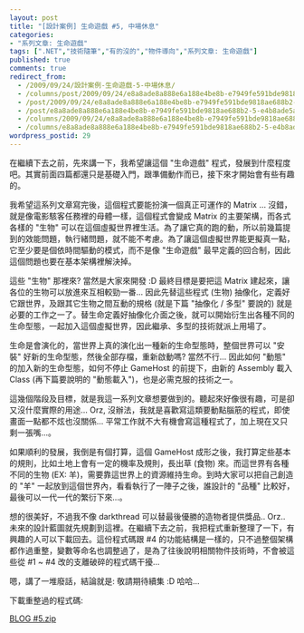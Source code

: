 ```yaml
---
layout: post
title: "[設計案例] 生命遊戲 #5, 中場休息"
categories:
- "系列文章: 生命遊戲"
tags: [".NET","技術隨筆","有的沒的","物件導向","系列文章: 生命遊戲"]
published: true
comments: true
redirect_from:
  - /2009/09/24/設計案例-生命遊戲-5-中場休息/
  - /columns/post/2009/09/24/e8a8ade8a888e6a188e4be8b-e7949fe591bde9818ae688b2-5-e4b8ade5a0b4e4bc91e681af.aspx/
  - /post/2009/09/24/e8a8ade8a888e6a188e4be8b-e7949fe591bde9818ae688b2-5-e4b8ade5a0b4e4bc91e681af.aspx/
  - /post/e8a8ade8a888e6a188e4be8b-e7949fe591bde9818ae688b2-5-e4b8ade5a0b4e4bc91e681af.aspx/
  - /columns/2009/09/24/e8a8ade8a888e6a188e4be8b-e7949fe591bde9818ae688b2-5-e4b8ade5a0b4e4bc91e681af.aspx/
  - /columns/e8a8ade8a888e6a188e4be8b-e7949fe591bde9818ae688b2-5-e4b8ade5a0b4e4bc91e681af.aspx/
wordpress_postid: 29
---
```


在繼續下去之前，先來講一下，我希望讓這個 "生命遊戲" 程式，發展到什麼程度吧。其實前面四篇都還只是基礎入門，跟準備動作而已，接下來才開始會有些有趣的。

我希望這系列文章寫完後，這個程式要能扮演一個真正可運作的 Matrix … 沒錯，就是像電影駭客任務裡的母體一樣，這個程式會變成 Matrix 的主要架構，而各式各樣的 "生物" 可以在這個虛擬世界裡生活。為了讓它真的跑的動，所以前幾篇提到的效能問題，執行緒問題，就不能不考慮。為了讓這個虛擬世界能更擬真一點，它至少要是個依時間驅動的模式，而不是像 "生命遊戲" 最早定義的回合制，因此這個問題也要在基本架構裡解決掉。

這些 "生物" 那裡來? 當然是大家來開發 :D 最終目標是要把這 Matrix 建起來，讓各位的生物可以放進來互相較勁一番... 因此先替這些程式 (生物) 抽像化，定義好它跟世界，及跟其它生物之間互動的規格 (就是下篇 "抽像化 / 多型" 要說的) 就是必要的工作之一了。替生命定義好抽像化介面之後，就可以開始衍生出各種不同的生命型態，一起加入這個虛擬世界，因此繼承、多型的技術就派上用場了。

生命是會演化的，當世界上真的演化出一種新的生命型態時，整個世界可以 "安裝" 好新的生命型態，然後全部存檔，重新啟動嗎? 當然不行... 因此如何 "動態" 的加入新的生命型態，如何不停止 GameHost 的前提下，由新的 Assembly 載入 Class (再下篇要說明的 "動態載入")，也是必需克服的技術之一。

這幾個階段及目標，就是我這一系列文章想要做到的。聽起來好像很有趣，可是卻又沒什麼實際的用途... Orz, 沒辦法，我就是喜歡寫這類要動點腦筋的程式，即使畫面一點都不炫也沒關係... 平常工作就不大有機會寫這種程式了，加上現在又只剩一張嘴...。

如果順利的發展，我倒是有個打算，這個 GameHost 成形之後，我打算定些基本的規則，比如土地上會有一定的機率及規則，長出草 (食物) 來。而這世界有各種不同的生物 (EX: 羊)，需要靠這世界上的資源維持生命。到時大家可以把自己創造的 "羊" 一起放到這個世界內，看看執行了一陣子之後，誰設計的 "品種" 比較好，最後可以一代一代的繁衍下來...。

想的很美好，不過我不像 darkthread 可以替最後優勝的造物者提供獎品.. Orz.. 未來的設計藍圖就先規劃到這裡。在繼續下去之前，我把程式重新整理了一下，有興趣的人可以下載回去。這份程式碼跟 #4 的功能結構是一樣的，只不過整個架構都作過重整，變數等命名也調整過了，是為了往後說明相關物件技術時，不會被這些從 #1 ~ #4 改的支離破碎的程式碼干擾... 

嗯，講了一堆廢話，結論就是: 敬請期待續集 :D  哈哈... 

下載重整過的程式碼:

[BLOG #5.zip](/wp-content/be-files/WindowsLiveWriter/5/37267DF0/BLOG_5.zip)
